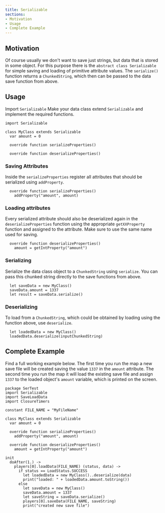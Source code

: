 ```yaml
---
title: Serializable
sections:
- Motivation
- Usage
- Complete Example
---
```


## Motivation

Of course usually we don't want to save just strings, but data that is stored in some object.
For this purpose there is the `abstract class Serializable` for simple saving and loading of primitive attribute values.
The `serialize()` function returns a `ChunkedString`, which then can be passed to the data save function from above.


## Usage

Import `Serializable` Make your data class extend `Serializable` and implement the required functions.

```wurst
import Serializable

class MyClass extends Serializable
  var amount = 0

  override function serializeProperties()

  override function deserializeProperties()
```

### Saving Attributes

Inside the `serializeProperties` register all attributes that should be serialized using `addProperty`.

```wurst
  override function serializeProperties()
    addProperty("amount", amount)
```

### Loading attributes

Every serialized attribute should also be deserialized again in the `deserializeProperties` function using the appropriate `getXXProperty` function and assigned to the attribute.
Make sure to use the same name used for saving.

```wurst
  override function deserializeProperties()
    amount = getIntProperty("amount")
```

### Serializing

Serialize the data class object to a `ChunkedString` using `serialize`. You can pass this chunked string directly to the save functions from above.

```wurst
  let saveData = new MyClass()
  saveData.amount = 1337
  let result = saveData.serialize()
```

### Deserializing

To load from a `ChunkedString`, which could be obtained by loading using the function above, use `deserialize`.

```wurst
  let loadedData = new MyClass()
  loadedData.deserialize(inputChunkedString)
```

## Complete Example

Find a full working example below. The first time you run the map a new save file will be created saving the value `1337` in the `amount` attribute.
The second time you run the map it will load the existing save file and assign `1337` to the loaded object's `amount` variable, which is printed on the screen.

```wurst
package SerTest
import Serializable
import SaveLoadData
import ClosureTimers

constant FILE_NAME = "MyFileName"

class MyClass extends Serializable
  var amount = 0

  override function serializeProperties()
    addProperty("amount", amount)

  override function deserializeProperties()
    amount = getIntProperty("amount")

init
  doAfter(1.) ->
    players[0].loadData(FILE_NAME) (status, data) ->
      if status == LoadStatus.SUCCESS
        let loadedData = new MyClass()..deserialize(data)
        print("loaded: " + loadedData.amount.toString())
      else
        let saveData = new MyClass()
        saveData.amount = 1337
        let saveString = saveData.serialize()
        players[0].saveData(FILE_NAME, saveString)
        print("created new save file")

```
